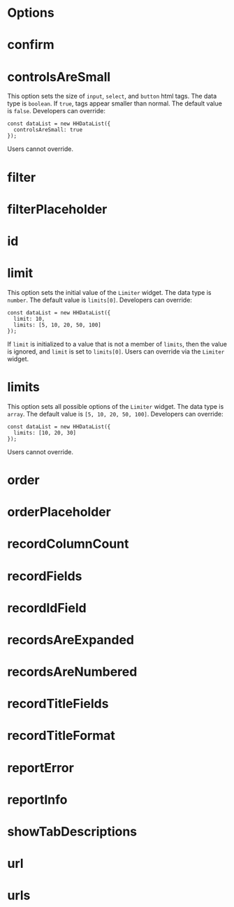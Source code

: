 # Options

# confirm

# controlsAreSmall

This option sets the size of `input`, `select`, and `button` html tags. The data type is `boolean`. If `true`, tags appear smaller than normal. The default value is `false`. Developers can override:

``` nonum
const dataList = new HHDataList({
  controlsAreSmall: true
});
```

Users cannot override. 

# filter

# filterPlaceholder

# id

# limit

This option sets the initial value of the `Limiter` widget. The data type is `number`. The default value is `limits[0]`. Developers can override:

``` nonum
const dataList = new HHDataList({
  limit: 10,
  limits: [5, 10, 20, 50, 100]
});
```

If `limit` is initialized to a value that is not a member of `limits`, then the value is ignored, and `limit` is set to `limits[0]`. Users can override via the `Limiter` widget.

# limits

This option sets all possible options of the `Limiter` widget. The data type is `array`. The default value is `[5, 10, 20, 50, 100]`. Developers can override:

``` nonum
const dataList = new HHDataList({
  limits: [10, 20, 30]
});
```

Users cannot override.

# order

# orderPlaceholder

# recordColumnCount

# recordFields

# recordIdField

# recordsAreExpanded

# recordsAreNumbered

# recordTitleFields

# recordTitleFormat

# reportError

# reportInfo

# showTabDescriptions

# url

# urls

